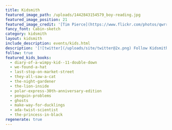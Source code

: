 ```yaml
---
title: Kidsmith
featured_image_path: /uploads/1442843154579_boy-reading.jpg
featured_image_position: 21
featured_image_credit: '[Tim Pierce](https://www.flickr.com/photos/qwrrty/)'
fancy_font: Cabin-sketch
category: kidsmith
layout: kidsmith
include_description: events/kids.html
description: '[![twitter](/uploads/site/twitter@2x.png) Follow Kidsmith on Twitter](https://twitter.com/kidsmithbooks)'
follow: true
featured_kids_books:
  - diary-of-a-wimpy-kid--11-double-down
  - we-found-a-hat
  - last-stop-on-market-street
  - they-all-saw-a-cat
  - the-night-gardener
  - the-lion-inside
  - polar-express-30th-anniversary-edition
  - penguin-problems
  - ghosts
  - make-way-for-ducklings
  - ada-twist-scientist
  - the-princess-in-black
regenerate: true
---
```


